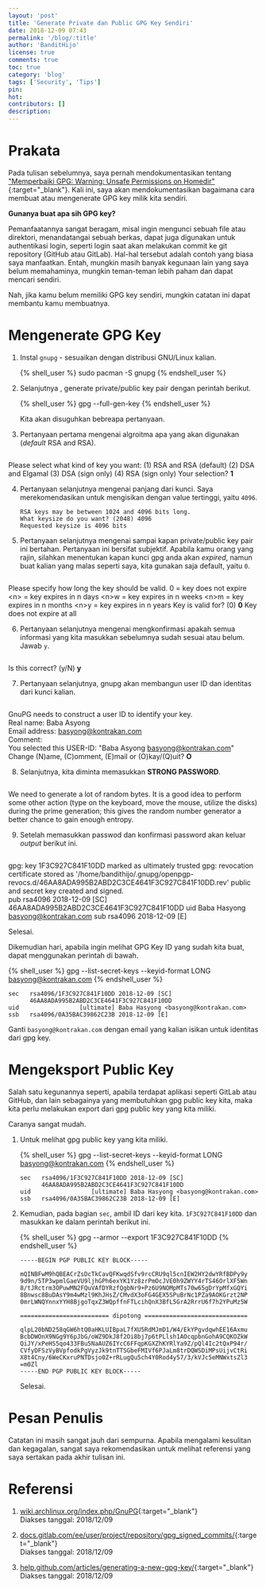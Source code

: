 ```yaml
---
layout: 'post'
title: 'Generate Private dan Public GPG Key Sendiri'
date: 2018-12-09 07:43
permalink: '/blog/:title'
author: 'BanditHijo'
license: true
comments: true
toc: true
category: 'blog'
tags: ['Security', 'Tips']
pin:
hot:
contributors: []
description:
---
```


<!-- BANNER OF THE POST -->
<!-- <img class="post&#45;body&#45;img" src="{{ site.lazyload.logo_blank_banner }}" data-echo="" onerror="imgError(this);" alt="banner"> -->

# Prakata

Pada tulisan sebelumnya, saya pernah mendokumentasikan tentang ["Memperbaiki GPG: Warning: Unsafe Permissions on Homedir"](https://bandithijo.com/blog/memperbaiki-gpg-permissions-on-homedir){:target="_blank"}. Kali ini, saya akan mendokumentasikan bagaimana cara membuat atau mengenerate GPG key milik kita sendiri.

**Gunanya buat apa sih GPG key?**

Pemanfaatannya sangat beragam, misal ingin mengunci sebuah file atau direktori, menandatangai sebuah berkas, dapat juga digunakan untuk authentikasi login, seperti login saat akan melakukan commit ke git repository (GitHub atau GitLab). Hal-hal tersebut adalah contoh yang biasa saya manfaatkan. Entah, mungkin masih banyak kegunaan lain yang saya belum memahaminya, mungkin teman-teman lebih paham dan dapat mencari sendiri.

Nah, jika kamu belum memiliki GPG key sendiri, mungkin catatan ini dapat membantu kamu membuatnya.

# Mengenerate GPG Key

1. Instal `gnupg` - sesuaikan dengan distribusi GNU/Linux kalian.

    {% shell_user %}
sudo pacman -S gnupg
{% endshell_user %}

2. Selanjutnya , generate private/public key pair dengan perintah berikut.

   {% shell_user %}
gpg --full-gen-key
{% endshell_user %}

   Kita akan disuguhkan bebreapa pertanyaan.

3. Pertanyaan pertama mengenai algroitma apa yang akan digunakan (_default_ RSA and RSA).

   <pre>
Please select what kind of key you want:
    (1) RSA and RSA (default)
    (2) DSA and Elgamal
    (3) DSA (sign only)
    (4) RSA (sign only)
Your selection? <span class="is-warning"><b>1</b></span></pre>

4. Pertanyaan selanjutnya mengenai panjang dari kunci. Saya merekomendasikan untuk mengisikan dengan value tertinggi, yaitu `4096`.

   ```
   RSA keys may be between 1024 and 4096 bits long.
   What keysize do you want? (2048) 4096
   Requested keysize is 4096 bits
   ```

5. Pertanyaan selanjutnya mengenai sampai kapan private/public key pair ini bertahan. Pertanyaan ini bersifat subjektif. Apabila kamu orang yang rajin, silahkan menentukan kapan kunci gpg anda akan _expired_, namun buat kalian yang malas seperti saya, kita gunakan saja default, yaitu `0`.

   <pre>
Please specify how long the key should be valid.
    0 = key does not expire
    &lt;n>  = key expires in n days
    &lt;n>w = key expires in n weeks
    &lt;n>m = key expires in n months
    &lt;n>y = key expires in n years
Key is valid for? (0) <span class="is-warning"><b>0</b></span>
Key does not expire at all</pre>

6. Pertanyaan selanjutnya mengenai mengkonfirmasi apakah semua informasi yang kita masukkan sebelumnya sudah sesuai atau belum. Jawab `y`.

   <pre>
Is this correct? (y/N) <span class="is-warning"><b>y</b></span></pre>

7. Pertanyaan selanjutnya, gnupg akan membangun user ID dan identitas dari kunci kalian.

   <pre>
GnuPG needs to construct a user ID to identify your key.<br>
Real name: Baba Asyong<br>
Email address: basyong@kontrakan.com<br>
Comment:<br>
You selected this USER-ID:
  "Baba Asyong <basyong@kontrakan.com>"<br>
Change (N)ame, (C)omment, (E)mail or (O)kay/(Q)uit? <span class="is-warning"><b>O</b></span></pre>

8. Selanjutnya, kita diminta memasukkan **STRONG PASSWORD**.

   <pre>
We need to generate a lot of random bytes. It is a good idea to perform
some other action (type on the keyboard, move the mouse, utilize the
disks) during the prime generation; this gives the random number
generator a better chance to gain enough entropy.</pre>

9. Setelah memasukkan passwod dan konfirmasi password akan keluar *output* berikut ini.

   <pre>
gpg: key 1F3C927C841F10DD marked as ultimately trusted
gpg: revocation certificate stored as '/home/bandithijo/.gnupg/openpgp-revocs.d/46AA8ADA995B2ABD2C3CE4641F3C927C841F10DD.rev'
public and secret key created and signed.<br>
pub   rsa4096 2018-12-09 [SC]
      46AA8ADA995B2ABD2C3CE4641F3C927C841F10DD
uid                      Baba Hasyong <basyong@kontrakan.com>
sub   rsa4096 2018-12-09 [E]</pre>

   Selesai.

   Dikemudian hari, apabila ingin melihat GPG Key ID yang sudah kita buat, dapat menggunakan perintah di bawah.

   {% shell_user %}
gpg --list-secret-keys --keyid-format LONG basyong@kontrakan.com
{% endshell_user %}

   ```
   sec   rsa4096/1F3C927C841F10DD 2018-12-09 [SC]
         46AA8ADA995B2ABD2C3CE4641F3C927C841F10DD
   uid                 [ultimate] Baba Hasyong <basyong@kontrakan.com>
   ssb   rsa4096/0A35BAC39862C23B 2018-12-09 [E]
   ```

   Ganti `basyong@kontrakan.com` dengan email yang kalian isikan untuk identitas dari gpg key.

# Mengeksport Public Key

Salah satu kegunannya seperti, apabila terdapat aplikasi seperti GitLab atau GitHub, dan lain sebagainya yang membutuhkan gpg public key kita, maka kita perlu melakukan export dari gpg public key yang kita miliki.

Caranya sangat mudah.

1. Untuk melihat gpg public key yang kita miliki.

   {% shell_user %}
gpg --list-secret-keys --keyid-format LONG basyong@kontrakan.com
{% endshell_user %}

   ```
   sec   rsa4096/1F3C927C841F10DD 2018-12-09 [SC]
         46AA8ADA995B2ABD2C3CE4641F3C927C841F10DD
   uid                 [ultimate] Baba Hasyong <basyong@kontrakan.com>
   ssb   rsa4096/0A35BAC39862C23B 2018-12-09 [E]
   ```

2. Kemudian, pada bagian `sec`, ambil ID dari key kita. `1F3C927C841F10DD` dan masukkan ke dalam perintah berikut ini.

   {% shell_user %}
gpg --armor --export 1F3C927C841F10DD
{% endshell_user %}

   ```
   -----BEGIN PGP PUBLIC KEY BLOCK-----

   mQINBFwM9hQBEACrZsDcTkCavQFKwqdSfv9rcCRU9ql5cnIEW2HY2dwYRfBDPy9y
   9d9n/5TP3wpmlGaeVU9ljhGPh6exYK1Yz8zrPmOcJVE0h9ZWYY4rTS46OrlXF5Wn
   8/tJRctrm3OPuwMN2FQuVAfDYRzfQgbNr9+Pz6U9NOMpMTs70w65gDrYpMfxGQYi
   8Bnwsc8BuDAsY9m4wMzl9KhJHsZ/CMvdX3oFG4GEX5SPuBrNc1PZa9AOKGrzt2NP
   0mrLWNQYnnxYYH8BjgoTqxZ3WQpffnFTLcihQnX3BfL5GrA2RrrU6f7h2YPuMz5W

   ========================= dipotong =============================

   qlpL20bND258qGW6htQ0aHKLUIBpaL7fXU5RdMJmD1/W4/EkYPgvdqwhEE16Axmu
   BcbDWOnX9NGg9Y6pJbG/oWZ9DkJ8f2Oi8bj7p6tPLlsh1AOcqpbnGohA9CQKOZkW
   QiJY/xPeHS5qo433FBu5NaAUZ6IYcC6FFqpKGXZhKYRlYa9Z/pQl4Ic2tQxP94r/
   CVfyDFSzVyBVpfodkPgVyzJk9tnTTSGbeFMIVf6PJaLm8trDQWSDiMPsUijvCtRi
   X8t4Cny/6WeCKxruPNTDsjo0Z+rRLugQu5ch4Y0Rod4y57/3/kVJc5eMNWxtsZl3
   =m0Zl
   -----END PGP PUBLIC KEY BLOCK-----
   ```

   Selesai.

# Pesan Penulis

Catatan ini masih sangat jauh dari sempurna. Apabila mengalami kesulitan dan kegagalan, sangat saya rekomendasikan untuk melihat referensi yang saya sertakan pada akhir tulisan ini.



# Referensi

1. [wiki.archlinux.org/index.php/GnuPG](https://wiki.archlinux.org/index.php/GnuPG){:target="_blank"}
<br>Diakses tanggal: 2018/12/09

2. [docs.gitlab.com/ee/user/project/repository/gpg_signed_commits/](https://docs.gitlab.com/ee/user/project/repository/gpg_signed_commits/){:target="_blank"}
<br>Diakses tanggal: 2018/12/09

3. [help.github.com/articles/generating-a-new-gpg-key/](https://help.github.com/articles/generating-a-new-gpg-key/){:target="_blank"}
<br>Diakses tanggal: 2018/12/09
